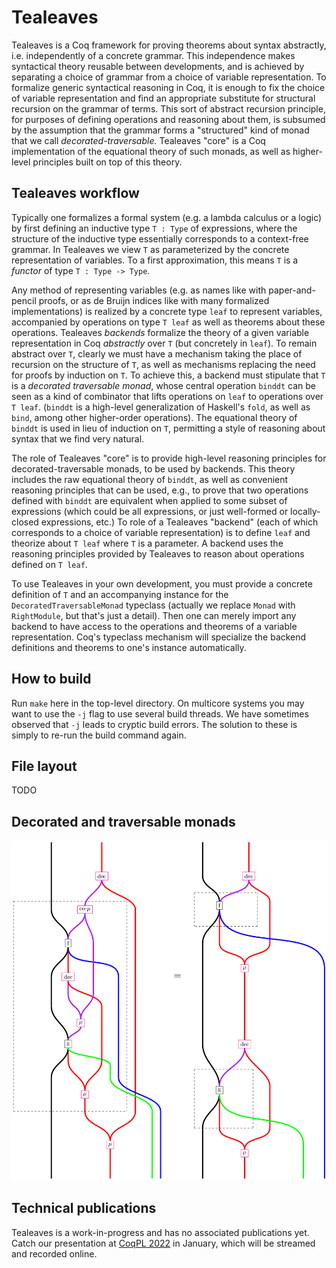# Tealeaves

Tealeaves is a Coq framework for proving theorems about syntax abstractly, i.e. independently of a concrete grammar. This independence makes syntactical theory reusable between developments, and is achieved by separating a choice of grammar from a choice of variable representation. To formalize generic syntactical reasoning in Coq, it is enough to fix the choice of variable representation and find an appropriate substitute for structural recursion on the grammar of terms. This sort of abstract recursion principle, for purposes of defining operations and reasoning about them, is subsumed by the assumption that the grammar forms a "structured" kind of monad that we call *decorated-traversable.* Tealeaves "core" is a Coq implementation of the equational theory of such monads, as well as higher-level principles built on top of this theory.


## Tealeaves workflow
Typically one formalizes a formal system (e.g. a lambda calculus or a logic) by first defining an inductive type `T : Type` of expressions, where the structure of the inductive type essentially corresponds to a context-free grammar. In Tealeaves  we view `T` as parameterized by the concrete representation of variables. To a first approximation, this means `T` is a *functor* of type `T : Type -> Type`.

Any method of representing variables (e.g. as names like with paper-and-pencil proofs, or as de Bruijn indices like with many formalized implementations) is realized by a concrete type `leaf` to represent variables, accompanied by operations on type `T leaf` as well as theorems about these operations. Tealeaves *backends* formalize the theory of a given variable representation in Coq *abstractly* over `T` (but concretely in `leaf`). To remain abstract over `T`, clearly we must have a mechanism taking the place of recursion on the structure of `T`, as well as mechanisms replacing the need for proofs by induction on `T`. To achieve this, a backend must stipulate that `T` is a *decorated traversable monad*, whose central operation `binddt` can be seen as a kind of combinator that lifts operations on `leaf` to operations over `T leaf`. (`binddt` is a high-level generalization of Haskell's `fold`, as well as `bind`, among other higher-order operations). The equational theory of `binddt` is used in lieu of induction on `T`, permitting a style of reasoning about syntax that we find very natural.

The role of Tealeaves "core" is to provide high-level reasoning principles for decorated-traversable monads, to be used by backends. This theory includes the raw equational theory of `binddt`, as well as convenient reasoning principles that can be used, e.g., to prove that two operations defined with `binddt` are equivalent when applied to some subset of expressions (which could be all expressions, or just well-formed or locally-closed expressions, etc.) To role of a Tealeaves "backend" (each of which corresponds to a choice of variable representation) is to define `leaf` and theorize about `T leaf` where `T` is a parameter. A backend uses the reasoning principles provided by Tealeaves to reason about operations defined on `T leaf`.

To use Tealeaves in your own development, you must provide a concrete definition of `T` and an accompanying instance for the `DecoratedTraversableMonad` typeclass (actually we replace `Monad` with `RightModule`, but that's just a detail). Then one can merely import any backend to have access to the operations and theorems of a variable representation. Coq's typeclass mechanism will specialize the backend definitions and theorems to one's instance automatically.

## How to build

Run `make` here in the top-level directory. On multicore systems you may want to use the `-j` flag to use several build threads. We have sometimes observed that `-j` leads to cryptic build errors. The solution to these is simply to re-run the build command again.

## File layout

TODO

## Decorated and traversable monads

[![Generalized Kleisli composition](https://raw.githubusercontent.com/dunnl/tealeaves/master/docs/tealeaves_kleisli_composition.png)](http://comono.id/tealeaves/Tealeaves.Singlesorted.Classes.DecoratedTraversableMonad.html#kcomposedtm)

## Technical publications
Tealeaves is a work-in-progress and has no associated publications
yet. Catch our presentation at [CoqPL 2022](https://popl22.sigplan.org/home/CoqPL-2022) in January, which will be streamed and recorded online.
